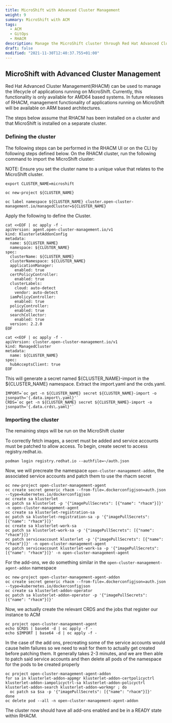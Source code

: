 ```yaml
---
title: MicroShift with Advanced Cluster Management
weight: 9
summary: MicroShift with ACM
tags:
  - ACM
  - GitOps
  - RHACM
description: Manage the MicroShift cluster through Red Hat Advanced Cluster Management (RHACM).
draft: false
modified: "2021-11-30T12:40:37.755+01:00"
---
```


## MicroShift with Advanced Cluster Management
Red Hat Advanced Cluster Management(RHACM) can be used to manage the lifecycle of applications running on MicroShift. Currently, this functionality is only available for AMD64 based systems. In future releases of RHACM, management functionality of applications running on MicroShift will be available on ARM based architectures.

The steps below assume that RHACM has been installed on a cluster and that MicroShift is installed on a separate cluster.

### Defining the cluster
The following steps can be performed in the RHACM UI or on the CLI by following steps defined below. On the RHACM cluster, run the following command to import the MicroShift cluster:

NOTE: Ensure you set the cluster name to a unique value that relates to the MicroShift cluster.
```
export CLUSTER_NAME=microshift

oc new-project ${CLUSTER_NAME}

oc label namespace ${CLUSTER_NAME} cluster.open-cluster-management.io/managedCluster=${CLUSTER_NAME}
```

Apply the following to define the Cluster.
```
cat <<EOF | oc apply -f -
apiVersion: agent.open-cluster-management.io/v1
kind: KlusterletAddonConfig
metadata:
  name: ${CLUSTER_NAME}
  namespace: ${CLUSTER_NAME}
spec:
  clusterName: ${CLUSTER_NAME}
  clusterNamespace: ${CLUSTER_NAME}
  applicationManager:
    enabled: true
  certPolicyController:
    enabled: true
  clusterLabels:
    cloud: auto-detect
    vendor: auto-detect
  iamPolicyController:
    enabled: true
  policyController:
    enabled: true
  searchCollector:
    enabled: true
  version: 2.2.0
EOF

cat <<EOF | oc apply -f -
apiVersion: cluster.open-cluster-management.io/v1
kind: ManagedCluster
metadata:
  name: ${CLUSTER_NAME}
spec:
  hubAcceptsClient: true
EOF

```

This will generate a secret named ${CLUSTER_NAME}-import in the ${CLUSTER_NAME} namespace. Extract the import.yaml and the crds.yaml.

```
IMPORT=`oc get -n ${CLUSTER_NAME} secret ${CLUSTER_NAME}-import -o jsonpath='{.data.import\.yaml}'`
CRDS=`oc get -n ${CLUSTER_NAME} secret ${CLUSTER_NAME}-import -o jsonpath='{.data.crds\.yaml}'`
```

### Importing the cluster
The remaining steps will be run on the MicroShift cluster

To correctly fetch images, a secret must be added and service accounts must be patched to allow access. To begin, create secret to access registry.redhat.io.

```
podman login registry.redhat.io --authfile=~/auth.json
```

Now, we will precreate the namespace `open-cluster-management-addon`, the associated service accounts and patch them to use the rhacm secret

```
oc new-project open-cluster-management-agent
oc create secret generic rhacm --from-file=.dockerconfigjson=auth.json --type=kubernetes.io/dockerconfigjson
oc create sa klusterlet
oc patch sa klusterlet -p '{"imagePullSecrets": [{"name": "rhacm"}]}' -n open-cluster-management-agent
oc create sa klusterlet-registration-sa
oc patch sa klusterlet-registration-sa -p '{"imagePullSecrets": [{"name": "rhacm"}]}'
oc create sa klusterlet-work-sa
oc patch sa klusterlet-work-sa -p '{"imagePullSecrets": [{"name": "rhacm"}]}'
oc patch serviceaccount klusterlet -p '{"imagePullSecrets": [{"name": "rhacm"}]}' -n open-cluster-management-agent
oc patch serviceaccount klusterlet-work-sa -p '{"imagePullSecrets": [{"name": "rhacm"}]}' -n open-cluster-management-agent
```

For the add-ons, we do something similar in the `open-cluster-management-agent-addon` namespace

```
oc new-project open-cluster-management-agent-addon
oc create secret generic rhacm --from-file=.dockerconfigjson=auth.json --type=kubernetes.io/dockerconfigjson
oc create sa klusterlet-addon-operator
oc patch sa klusterlet-addon-operator -p '{"imagePullSecrets": [{"name": "rhacm"}]}'
```

Now, we actually create the relevant CRDS and the jobs that register our instance to ACM

```
oc project open-cluster-management-agent
echo $CRDS | base64 -d | oc apply -f -
echo $IMPORT | base64 -d | oc apply -f -
```

In the case of the add ons, precreating some of the service accounts would cause helm failures so we need to wait for them to actually get created before patching them. It generally takes 2-3 minutes, and we are then able to patch said service accounts and then delete all pods of the namespace for the pods to be created properly

```
oc project open-cluster-management-agent-addon
for sa in klusterlet-addon-appmgr klusterlet-addon-certpolicyctrl klusterlet-addon-iampolicyctrl-sa klusterlet-addon-policyctrl klusterlet-addon-search klusterlet-addon-workmgr ; do
  oc patch sa $sa -p '{"imagePullSecrets": [{"name": "rhacm"}]}'
done
oc delete pod --all -n open-cluster-management-agent-addon
```

The cluster now should have all add-ons enabled and be in a READY state within RHACM.
